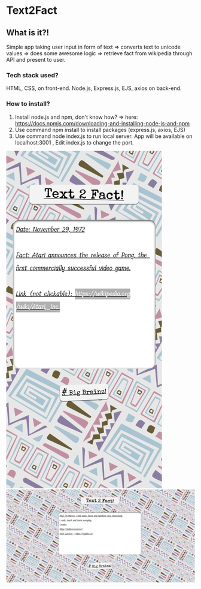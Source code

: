 # Text2Fact

## What is it?! 
Simple app taking user input in form of text => converts text to unicode values => does some awesome logic => retrieve fact from wikipedia through API and present to user.

### Tech stack used?
HTML, CSS, on front-end. Node.js, Express.js, EJS, axios on back-end.

### How to install?
1) Install node.js and npm, don't know how? => here: https://docs.npmjs.com/downloading-and-installing-node-js-and-npm
2) Use command npm install to install packages (express.js, axios, EJS)
3) Use command node index.js to run local server. App will be available on localhost:3001 , Edit index.js to change the port.

![screenshot mobile](./public/img/text2fact1.png) ![screenshot desktop](./public/img/text2fact3.jpg)
